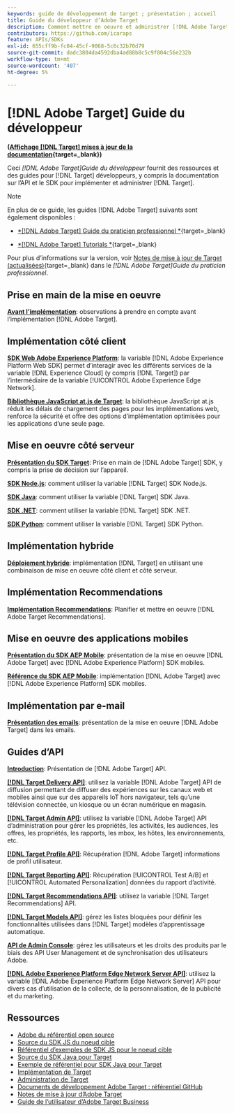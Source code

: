 ```yaml
---
keywords: guide de développement de target ; présentation ; accueil
title: Guide du développeur d’Adobe Target
description: Comment mettre en oeuvre et administrer [!DNL Adobe Target] et travailler avec ses API et ses SDK ?
contributors: https://github.com/icaraps
feature: APIs/SDKs
exl-id: 655cff9b-fc04-45cf-9068-5c6c32b70d79
source-git-commit: dadc3804da4592dba4ad88b8c5c9f804c56e232b
workflow-type: tm+mt
source-wordcount: '407'
ht-degree: 5%

---
```


# [!DNL Adobe Target] Guide du développeur

**([Affichage [!DNL Target] mises à jour de la documentation](https://experienceleague.adobe.com/docs/target/using/release-notes/doc-change.html){target=_blank})**

Ceci *[!DNL Adobe Target]Guide du développeur* fournit des ressources et des guides pour [!DNL Target] développeurs, y compris la documentation sur l’API et le SDK pour implémenter et administrer [!DNL Target].

>[!NOTE]
>
>En plus de ce guide, les guides [!DNL Adobe Target] suivants sont également disponibles :
>
>* [*[!DNL Adobe Target] Guide du praticien professionnel *](https://experienceleague.adobe.com/docs/target/using/target-home.html?lang=fr){target=_blank}
>
>* [*[!DNL Adobe Target] Tutorials *](https://experienceleague.adobe.com/docs/target-learn/tutorials/overview.html?lang=fr){target=_blank}
>
>Pour plus d’informations sur la version, voir [Notes de mise à jour de Target (actualisées)](https://experienceleague.adobe.com/docs/target/using/release-notes/release-notes.html){target=_blank} dans le *[!DNL Adobe Target]Guide du praticien professionnel*.

## Prise en main de la mise en oeuvre

**[Avant l’implémentation](/help/dev/before-implement/considerations-before-you-implement-target.md)**: observations à prendre en compte avant l’implémentation [!DNL Adobe Target].

## Implémentation côté client

[**SDK Web Adobe Experience Platform**](/help/dev/implement/client-side/aep-web-sdk.md): la variable [!DNL Adobe Experience Platform Web SDK] permet d’interagir avec les différents services de la variable [!DNL Experience Cloud] (y compris [!DNL Target]) par l’intermédiaire de la variable [!UICONTROL Adobe Experience Edge Network].

[**Bibliothèque JavaScript at.js de Target**](/help/dev/implement/client-side/overview.md): la bibliothèque JavaScript at.js réduit les délais de chargement des pages pour les implémentations web, renforce la sécurité et offre des options d’implémentation optimisées pour les applications d’une seule page.

## Mise en oeuvre côté serveur

[**Présentation du SDK Target**](implement/server-side/server-side-overview.md): Prise en main de [!DNL Adobe Target] SDK, y compris la prise de décision sur l’appareil.

[**SDK Node.js**](implement/server-side/node-js/overview.md): comment utiliser la variable [!DNL Target] SDK Node.js.

[**SDK Java**](implement/server-side/java/overview.md): comment utiliser la variable [!DNL Target] SDK Java.

[**SDK .NET**](implement/server-side/net/overview.md): comment utiliser la variable [!DNL Target] SDK .NET.

[**SDK Python**](implement/server-side/python/overview.md): comment utiliser la variable [!DNL Target] SDK Python.

## Implémentation hybride

[**Déploiement hybride**](implement/hybrid/hybrid-overview.md): implémentation [!DNL Target] en utilisant une combinaison de mise en oeuvre côté client et côté serveur.

## Implémentation Recommendations

[**Implémentation Recommendations**](implement/recommendations/recommendations.md): Planifier et mettre en oeuvre [!DNL Adobe Target Recommendations].

## Mise en oeuvre des applications mobiles

[**Présentation du SDK AEP Mobile**](implement/mobile/overview.md): présentation de la mise en oeuvre [!DNL Adobe Target] avec [!DNL Adobe Experience Platform] SDK mobiles.

[**Référence du SDK AEP Mobile**](https://developer.adobe.com/client-sdks/documentation/): implémentation [!DNL Adobe Target] avec [!DNL Adobe Experience Platform] SDK mobiles.

## Implémentation par e-mail

[**Présentation des emails**](implement/email/overview.md): présentation de la mise en oeuvre [!DNL Adobe Target] dans les emails.

## Guides d’API

[**Introduction**](before-administer/target-api-overview.md): Présentation de [!DNL Adobe Target] API.

[**[!DNL Target Delivery API]**](/help/dev/implement/delivery-api/overview.md): utilisez la variable [!DNL Adobe Target] API de diffusion permettant de diffuser des expériences sur les canaux web et mobiles ainsi que sur des appareils IoT hors navigateur, tels qu’une télévision connectée, un kiosque ou un écran numérique en magasin.

[**[!DNL Target Admin API]**](administer/admin-api/admin-api-overview-new.md): utilisez la variable [!DNL Adobe Target] API d’administration pour gérer les propriétés, les activités, les audiences, les offres, les propriétés, les rapports, les mbox, les hôtes, les environnements, etc.

[**[!DNL Target Profile API]**](/help/dev/administer/profile-api/profiles-api.md): Récupération [!DNL Adobe Target] informations de profil utilisateur.

[**[!DNL Target Reporting API]**](https://developer.adobe.com/target/administer/admin-api/#tag/Reports): Récupération [!UICONTROL Test A/B] et [!UICONTROL Automated Personalization] données du rapport d’activité.

[**[!DNL Target Recommendations API]**](https://developer.adobe.com/target/administer/recommendations-api/): utilisez la variable [!DNL Target Recommendations] API.

[**[!DNL Target Models API]**](administer/models-api/models-api-overview.md): gérez les listes bloquées pour définir les fonctionnalités utilisées dans [!DNL Target] modèles d’apprentissage automatique.

[**API de Admin Console**](https://developer.adobe.com/umapi/): gérez les utilisateurs et les droits des produits par le biais des API User Management et de synchronisation des utilisateurs Adobe.

[**[!DNL Adobe Experience Platform Edge Network Server API]**](https://experienceleague.adobe.com/docs/experience-platform/edge-network-server-api/overview.html): utilisez la variable [!DNL Adobe Experience Platform Edge Network Server] API pour divers cas d’utilisation de la collecte, de la personnalisation, de la publicité et du marketing.

## Ressources

* [Adobe du référentiel open source](https://github.com/adobe)
* [Source du SDK JS du noeud cible](https://github.com/adobe/target-nodejs-sdk)
* [Référentiel d’exemples de SDK JS pour le noeud cible](https://github.com/adobe/target-nodejs-sdk-samples)
* [Source du SDK Java pour Target](https://github.com/adobe/target-java-sdk)
* [Exemple de référentiel pour SDK Java pour Target](https://github.com/adobe/target-java-sdk-samples)
* [Implémentation de Target](./before-implement/prepare-to-implement-target.md)
* [Administration de Target](./before-administer/target-api-overview.md)
* [Documents de développement Adobe Target : référentiel GitHub](https://github.com/AdobeDocs/target-developers)
* [Notes de mise à jour d’Adobe Target](https://experienceleague.adobe.com/docs/target/using/release-notes/release-notes.html)
* [Guide de l’utilisateur d’Adobe Target Business](https://experienceleague.adobe.com/docs/target/using/target-home.html?lang=fr)

